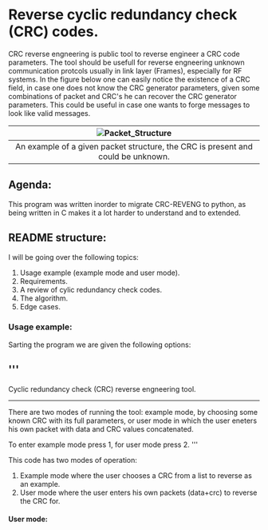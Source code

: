 # Reverse cyclic redundancy check (CRC) codes.

CRC reverse engneering is public tool to reverse engineer a CRC code parameters. The tool should be usefull for reverse engneering unknown communication protcols usually in link layer (Frames), especially for RF systems. In the figure below one can easily notice the existence of a CRC field, in case one does not know the CRC generator parameters, given some combinations of packet and CRC's he can recover the CRC generator parameters. This could be useful in case one wants to forge messages to look like valid messages.


<div align="center">

| ![Packet_Structure](https://user-images.githubusercontent.com/60748408/167182684-ff3d94b4-44ef-43c5-b20f-588950d53eb5.png ) |
|:---:|
| An example of a given packet structure, the CRC is present and could be unknown. |
</div>

## Agenda:

This program was written inorder to migrate CRC-REVENG to python, as being written in C makes it a lot harder to understand and to extended.


## README structure:

I will be going over the following topics:

1. Usage example (example mode and user mode).
2. Requirements.
3. A review of cylic redundancy check codes.
4. The algorithm.
5. Edge cases.

### Usage example:

Sarting the program we are given the following options:

'''
----------------------------------------

Cyclic redundancy check (CRC) reverse engneering tool.

----------------------------------------



There are two modes of running the tool: example mode, by choosing some known CRC with its full parameters, or user mode in which the user eneters his own packet with data and CRC values concatenated.

To enter example mode press 1, for user mode press 2.
'''

This code has two modes of operation: 
1. Example mode where the user chooses a CRC from a list to reverse as an example.
2. User mode where the user enters his own packets (data+crc) to reverse the CRC for. 



#### User mode:


